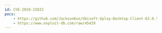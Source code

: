```yaml
---
id: CVE-2018-15832
pocs:
    - https://github.com/JacksonKuo/Ubisoft-Uplay-Desktop-Client-63.0.5699.0
    - https://www.exploit-db.com/raw/45429
---
```

